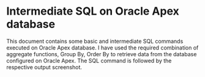 # Intermediate SQL on Oracle Apex database
This document contains some basic and intermediate SQL commands executed on Oracle Apex database.
I have used the required combination of aggregate functions, Group By, Order By to retrieve data from the database configured on Oracle Apex.
The SQL command is followed by the respective output screenshot.
